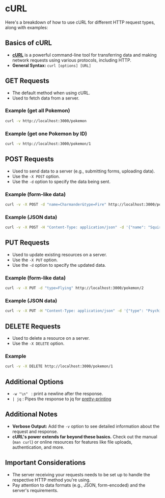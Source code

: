 # cURL


Here's a breakdown of how to use cURL for different HTTP request types, along with examples:

## Basics of cURL

-   [**cURL**](https://curl.se/) is a powerful command-line tool for transferring data and making network requests using various protocols, including HTTP.
-   **General Syntax:** `curl [options] [URL]`

## GET Requests

-   The default method when using cURL.
-   Used to fetch data from a server.

### Example (get all Pokemon)

```bash
curl -v http://localhost:3000/pokemon
```

### Example (get one Pokemon by ID)

```bash
curl -v http://localhost:3000/pokemon/1
```

## POST Requests

-   Used to send data to a server (e.g., submitting forms, uploading data).
-   Use the `-X POST` option.
-   Use the `-d` option to specify the data being sent.

### Example (form-like data)

```bash
curl -v -X POST -d "name=Charmander&type=Fire" http://localhost:3000/pokemon
```

### Example (JSON data)

```bash
curl -v -X POST -H "Content-Type: application/json" -d '{"name": "Squirtle", "type": "Water"}' http://localhost:3000/pokemon
```

## PUT Requests

-   Used to update existing resources on a server.
-   Use the `-X PUT` option.
-   Use the `-d` option to specify the updated data.

### Example (form-like data)

```bash
curl -v -X PUT -d "type=Flying" http://localhost:3000/pokemon/2
```

### Example (JSON data)

```bash
curl -v -X PUT -H "Content-Type: application/json" -d '{"type": "Psychic"}' http://localhost:3000/pokemon/2
```

## DELETE Requests

-   Used to delete a resource on a server.
-   Use the `-X DELETE` option.

### Example

```bash
curl -v -X DELETE http://localhost:3000/pokemon/1
```
## Additional Options

-   `-w "\n" ` : print a newline after the response.	
-   `| jq` : Pipes the response to jq for [pretty-printing](https://mkyong.com/web/how-to-pretty-print-json-output-in-curl/)

## Additional Notes

-   **Verbose Output:** Add the `-v` option to see detailed information about the request and response.
-   **cURL's power extends far beyond these basics.** Check out the manual (`man curl`) or online resources for features like file uploads, authentication, and more.

## Important Considerations

-   The server receiving your requests needs to be set up to handle the respective HTTP method you're using.
-   Pay attention to data formats (e.g., JSON, form-encoded) and the server's requirements.
